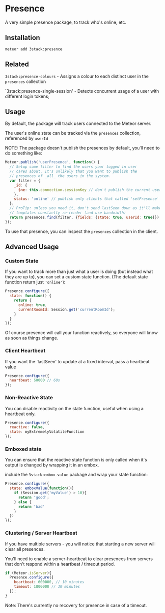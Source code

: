 # Presence

A very simple presence package, to track who's online, etc.

## Installation

`meteor add 3stack:presence`

## Related

`3stack:presence-colours` - Assigns a colour to each distinct user in the `presences` collection

`3stack:presence-single-session' - Detects concurrent usage of a user with different login tokens;

## Usage

By default, the package will track users connected to the Meteor server.

The user's online state can be tracked via the `presences` collection, referenced by `userId`

NOTE: The package doesn't publish the presences by default, you'll need to do something like:
```js
Meteor.publish('userPresence', function() {
  // Setup some filter to find the users your logged in user
  // cares about. It's unlikely that you want to publish the
  // presences of _all_ the users in the system.
  var filter = {
    _id: {
      $ne: this.connection.sessionKey // don't publish the current user
    },
    status: 'online' // publish only clients that called 'setPresence'
  };
  // ProTip: unless you need it, don't send lastSeen down as it'll make your
  // templates constantly re-render (and use bandwidth)
  return presences.find(filter, {fields: {state: true, userId: true}});
});
```

To use that presence, you can inspect the `presences` collection in the client.

## Advanced Usage

### Custom State
If you want to track more than just what a user is doing (but instead what they are up to), you can set a custom state function. (The default state function return just `'online'`):

```js
Presence.configure({
  state: function() {
    return {
      online: true,
      currentRoomId: Session.get('currentRoomId');
    }
  }
});
```

Of course presence will call your function reactively, so everyone will know as soon as things change.

### Client Heartbeat

If you want the 'lastSeen' to update at a fixed interval, pass a heartbeat value

```js
Presence.configure({
  heartbeat: 60000 // 60s
});
```

### Non-Reactive State

You can disable reactivity on the state function, useful when using a heartbeat only.

```js
Presence.configure({
  reactive: false,
  state: myExtremelyVolatileFunction
});
```

### Emboxed state

You can ensure that the reactive state function is only called when it's output is changed by wrapping it in an embox.

include the `3stack:embox-value` package and wrap your state function:

```js
Presence.configure({
  state: emboxValue(function(){
    if (Session.get('myValue') > 10){
      return 'good';
    } else {
      return 'bad'
    }
  })
});
```

### Clustering / Server Heartbeat

If you have multiple servers - you will notice that starting a new server will clear all presences.

You'll need to enable a server-heartbeat to clear presences from servers that don't respond within a heartbeat / timeout period.

```js
if (Meteor.isServer){
  Presence.configure({
    heartbeat: 600000, // 10 minutes
    timeout: 1800000 // 30 minutes
  });
}
```

Note: There's currently no recovery for presence in case of a timeout.


